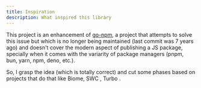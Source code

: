 ```yaml
---
title: Inspiration
description: What inspired this library
---
```


This project is an enhancement of [go-npm](), a project that attempts to solve this issue but which is no longer being maintained (last commit was 7 years ago) and doesn't cover the modern aspect of publishing a JS package, specially when it comes with the variarity of package managers (pnpm, bun, yarn, npm, deno, etc.).

So, I grasp the idea (which is totally correct) and cut some phases based on projects that do that like Biome<!-- Link to -->, SWC <!-- Link -->, Turbo <!-- Link -->.
